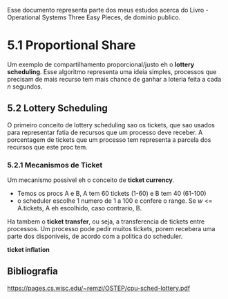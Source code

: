 Esse documento representa parte dos meus estudos acerca do Livro - Operational Systems  Three Easy Pieces, de dominio publico.

# 5.1 Proportional Share

Um exemplo de compartilhamento proporcional/justo eh o __lottery scheduling__. Esse algoritmo representa uma ideia simples, processos que precisam de mais recurso tem mais chance de ganhar a loteria feita a cada *n* segundos.

## 5.2 Lottery Scheduling 
O primeiro conceito de lottery scheduling sao os tickets, que sao usados para representar fatia de recursos que um processo deve receber. A porcentagem de tickets que um processo tem representa a parcela dos recursos que este proc tem.

### 5.2.1 Mecanismos de Ticket
Um mecanismo possivel eh o conceito de __ticket currency__.  

- Temos os procs A e B, A tem 60 tickets (1-60) e B tem 40 (61-100)
- o scheduler escolhe 1 numero de 1 a 100 e confere o range. Se *w* <= A.tickets, A eh escolhido, caso contrario, B.

Ha tambem o __ticket transfer__, ou seja, a transferencia de tickets entre processos. Um processo pode pedir muitos tickets, porem recebera uma parte dos disponiveis, de acordo com a politica do scheduler.

__ticket inflation__


## Bibliografia
https://pages.cs.wisc.edu/~remzi/OSTEP/cpu-sched-lottery.pdf
